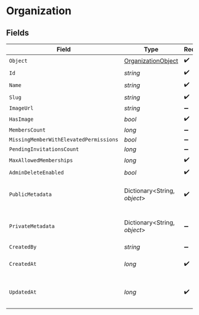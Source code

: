# Organization


## Fields

| Field                                                               | Type                                                                | Required                                                            | Description                                                         | Example                                                             |
| ------------------------------------------------------------------- | ------------------------------------------------------------------- | ------------------------------------------------------------------- | ------------------------------------------------------------------- | ------------------------------------------------------------------- |
| `Object`                                                            | [OrganizationObject](../../Models/Components/OrganizationObject.md) | :heavy_check_mark:                                                  | N/A                                                                 | organization                                                        |
| `Id`                                                                | *string*                                                            | :heavy_check_mark:                                                  | N/A                                                                 | org_123                                                             |
| `Name`                                                              | *string*                                                            | :heavy_check_mark:                                                  | N/A                                                                 | Acme Corp                                                           |
| `Slug`                                                              | *string*                                                            | :heavy_check_mark:                                                  | N/A                                                                 | acme-corp                                                           |
| `ImageUrl`                                                          | *string*                                                            | :heavy_minus_sign:                                                  | N/A                                                                 |                                                                     |
| `HasImage`                                                          | *bool*                                                              | :heavy_check_mark:                                                  | N/A                                                                 |                                                                     |
| `MembersCount`                                                      | *long*                                                              | :heavy_minus_sign:                                                  | N/A                                                                 | 150                                                                 |
| `MissingMemberWithElevatedPermissions`                              | *bool*                                                              | :heavy_minus_sign:                                                  | N/A                                                                 |                                                                     |
| `PendingInvitationsCount`                                           | *long*                                                              | :heavy_minus_sign:                                                  | N/A                                                                 |                                                                     |
| `MaxAllowedMemberships`                                             | *long*                                                              | :heavy_check_mark:                                                  | N/A                                                                 | 300                                                                 |
| `AdminDeleteEnabled`                                                | *bool*                                                              | :heavy_check_mark:                                                  | N/A                                                                 | true                                                                |
| `PublicMetadata`                                                    | Dictionary<String, *object*>                                        | :heavy_check_mark:                                                  | N/A                                                                 | {<br/>"public_info": "Info visible to everyone"<br/>}               |
| `PrivateMetadata`                                                   | Dictionary<String, *object*>                                        | :heavy_minus_sign:                                                  | N/A                                                                 | {<br/>"internal_use_only": "Sensitive data"<br/>}                   |
| `CreatedBy`                                                         | *string*                                                            | :heavy_minus_sign:                                                  | N/A                                                                 | user_123456                                                         |
| `CreatedAt`                                                         | *long*                                                              | :heavy_check_mark:                                                  | Unix timestamp of creation.<br/>                                    | 1625078400                                                          |
| `UpdatedAt`                                                         | *long*                                                              | :heavy_check_mark:                                                  | Unix timestamp of last update.<br/>                                 | 1625164800                                                          |